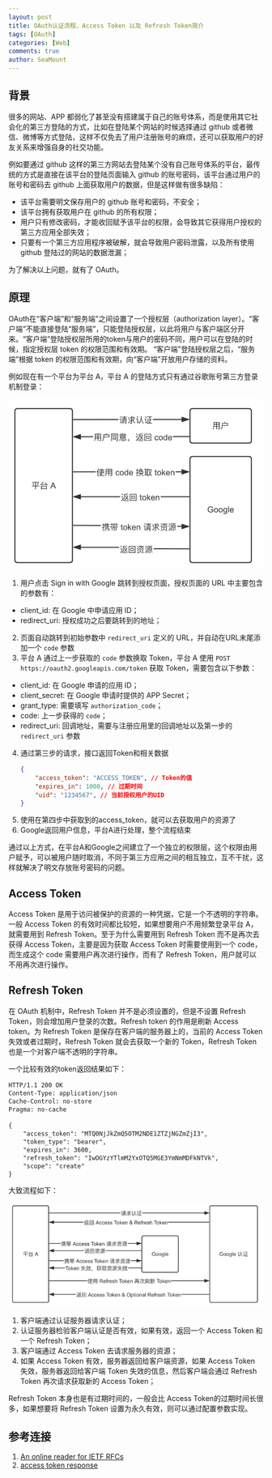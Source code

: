 ```yaml
---
layout: post
title: OAuth认证流程、Access Token 以及 Refresh Token简介
tags: [OAuth]
categories: [Web]
comments: true
author: SeaMount
---
```


## 背景

很多的网站、APP 都弱化了甚至没有搭建属于自己的账号体系，而是使用其它社会化的第三方登陆的方式，比如在登陆某个网站的时候选择通过 github 或者微信、微博等方式登陆，这样不仅免去了用户注册账号的麻烦，还可以获取用户的好友关系来增强自身的社交功能。

例如要通过 github 这样的第三方网站去登陆某个没有自己账号体系的平台，最传统的方式是直接在该平台的登陆页面输入
github 的账号密码，该平台通过用户的账号和密码去 github 上面获取用户的数据，但是这样做有很多缺陷：

- 该平台需要明文保存用户的 github 账号和密码，不安全；
- 该平台拥有获取用户在 github 的所有权限；
- 用户只有修改密码，才能收回赋予该平台的权限，会导致其它获得用户授权的第三方应用全部失效；
- 只要有一个第三方应用程序被破解，就会导致用户密码泄露，以及所有使用 github 登陆过的网站的数据泄漏；


为了解决以上问题，就有了 OAuth。

## 原理

OAuth在“客户端”和“服务端”之间设置了一个授权层（authorization layer）。“客户端”不能直接登陆“服务端”，只能登陆授权层，以此将用户与客户端区分开来。“客户端”登陆授权层所用的token与用户的密码不同，用户可以在登陆的时候，指定授权层 token 的权限范围和有效期。 “客户端”登陆授权层之后，“服务端”根据 token 的权限范围和有效期，向“客户端”开放用户存储的资料。

例如现在有一个平台为平台 A，平台 A 的登陆方式只有通过谷歌账号第三方登录机制登录：


![Google 第三方认证流程](/assets/img/20201018/google_third_party_login.png)

1. 用户点击 Sign in with Google 跳转到授权页面，授权页面的 URL 中主要包含的参数有：
- client_id: 在 Google 中申请应用 ID；
- redirect_uri: 授权成功之后要跳转到的地址；
2. 页面自动跳转到初始参数中 `redirect_uri` 定义的 URL，并自动在URL末尾添加一个 `code` 参数
3. 平台 A 通过上一步获取的 `code` 参数换取 Token，平台 A 使用 `POST https://oauth2.googleapis.com/token` 获取 Token，需要包含以下参数：
- client_id: 在 Google 申请的应用 ID；
- client_secret: 在 Google 申请时提供的 APP Secret；
- grant_type: 需要填写 `authorization_code`；
- code: 上一步获得的 `code`；
- redirect_uri: 回调地址，需要与注册应用里的回调地址以及第一步的 `redirect_uri` 参数
4. 通过第三步的请求，接口返回Token和相关数据
    ```json
    {
        "access_token": "ACCESS_TOKEN", // Token的值
        "expires_in": 1000, // 过期时间
        "uid": "1234567", // 当前授权用户的UID
    }
    ```
5. 使用在第四步中获取到的access_token，就可以去获取用户的资源了
6. Google返回用户信息，平台A进行处理，整个流程结束

通过以上方式，在平台A和Google之间建立了一个独立的权限层，这个权限由用户赋予，可以被用户随时取消，不同于第三方应用之间的相互独立，互不干扰，这样就解决了明文存放账号密码的问题。

## Access Token

Access Token 是用于访问被保护的资源的一种凭据，它是一个不透明的字符串。一般 Access Token 的有效时间都比较短，如果想要用户不用频繁登录平台 A，就需要用到 Refresh Token。至于为什么需要用到 Refresh Token 而不是再次去获得 Access Token，主要是因为获取 Access Token 时需要使用到一个 code，而生成这个 code 需要用户再次进行操作，而有了 Refresh Token，用户就可以不用再次进行操作。

## Refresh Token

在 OAuth 机制中，Refresh Token 并不是必须设置的，但是不设置 Refresh Token，则会增加用户登录的次数。Refresh token 的作用是刷新 Access token。为 Refresh Token 是保存在客户端的服务器上的，当前的 Access Token 失效或者过期时，Refresh Token 就会去获取一个新的 Token，Refresh Token 也是一个对客户端不透明的字符串。

一个比较有效的token返回结果如下：

```http
HTTP/1.1 200 OK
Content-Type: application/json
Cache-Control: no-store
Pragma: no-cache

{
    "access_token": "MTQ0NjJkZmQ5OTM2NDE1ZTZjNGZmZjI3",
    "token_type": "bearer",
    "expires_in": 3600,
    "refresh_token": "IwOGYzYTlmM2YxOTQ5MGE3YmNmMDFkNTVk",
    "scope": "create"
}
```

大致流程如下：

![Refresh Token 认证流程](/assets/img/20201018/refresh_token_auth.png)


1. 客户端通过认证服务器请求认证；
2. 认证服务器检验客户端认证是否有效，如果有效，返回一个 Access Token 和一个 Refresh Token；
3. 客户端通过 Access Token 去请求服务器的资源；
4. 如果 Access Token 有效，服务器返回给客户端资源，如果 Access Token 失效，服务器返回给客户端 Token 失效的信息，然后客户端会通过 Refresh Token 再次请求获取新的 Access Token；

Refresh Token 本身也是有过期时间的，一般会比 Access Token的过期时间长很多，如果想要将 Refresh Token 设置为永久有效，则可以通过配置参数实现。

## 参考连接

1. [An online reader for IETF RFCs](https://www.rfcreader.com/#rfc6749)
2. [access token response](https://www.oauth.com/oauth2-servers/access-tokens/access-token-response/)
